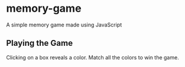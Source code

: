 # memory-game
A simple memory game made using JavaScript

## Playing the Game
Clicking on a box reveals a color. Match all the colors to win the game.
